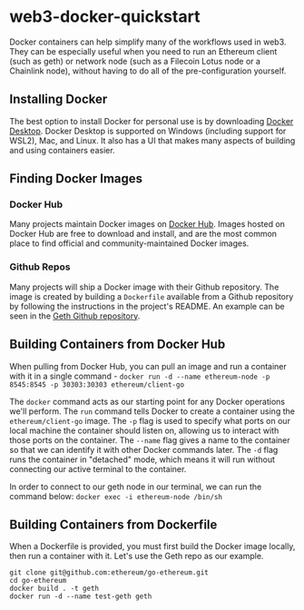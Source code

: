 # web3-docker-quickstart
Docker containers can help simplify many of the workflows used in web3. They can be especially useful when you need to run an Ethereum client (such as geth) or network node (such as a Filecoin Lotus node or a Chainlink node), without having to do all of the pre-configuration yourself. 

## Installing Docker
The best option to install Docker for personal use is by downloading [Docker Desktop](https://docs.docker.com/desktop/). Docker Desktop is supported on Windows (including support for WSL2), Mac, and Linux. It also has a UI that makes many aspects of building and using containers easier. 


## Finding Docker Images
### Docker Hub
Many projects maintain Docker images on [Docker Hub](https://hub.docker.com/). Images hosted on Docker Hub are free to download and install, and are the most common place to find official and community-maintained Docker images. 


### Github Repos
Many projects will ship a Docker image with their Github repository. The image is created by building a `Dockerfile` available from a Github repository by following the instructions in the project's README. An example can be seen in the [Geth Github repository](https://github.com/ethereum/go-ethereum#docker-quick-start). 


## Building Containers from Docker Hub
When pulling from Docker Hub, you can pull an image and run a container with it in a single command -
`docker run -d --name ethereum-node -p 8545:8545 -p 30303:30303 ethereum/client-go`


The `docker` command acts as our starting point for any Docker operations we'll perform. The `run` command tells Docker to create a container using the `ethereum/client-go` image. The `-p` flag is used to specify what ports on our local machine the container should listen on, allowing us to interact with those ports on the container. The `--name` flag gives a name to the container so that we can identify it with other Docker commands later. The `-d` flag runs the container in "detached" mode, which means it will run without connecting our active terminal to the container. 


In order to connect to our geth node in our terminal, we can run the command below:
`docker exec -i ethereum-node /bin/sh` 


## Building Containers from Dockerfile
When a Dockerfile is provided, you must first build the Docker image locally, then run a container with it. Let's use the Geth repo as our example.
```
git clone git@github.com:ethereum/go-ethereum.git
cd go-ethereum
docker build . -t geth
docker run -d --name test-geth geth 
```


